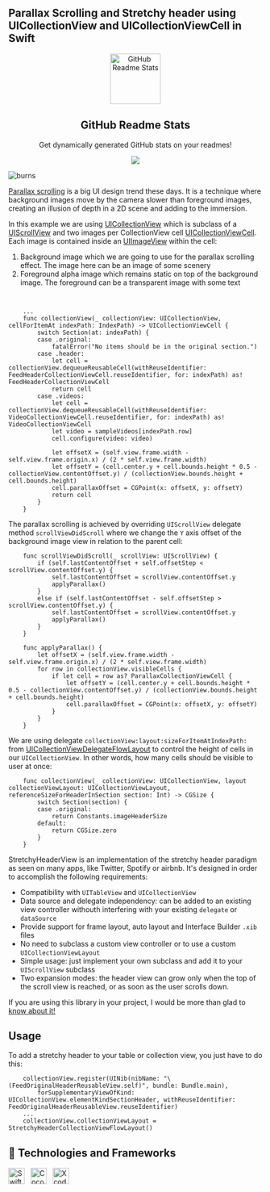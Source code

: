## Parallax Scrolling and Stretchy header using UICollectionView and UICollectionViewCell in Swift
<p align="center">
 <img width="100px" src="https://res.cloudinary.com/anuraghazra/image/upload/v1594908242/logo_ccswme.svg" align="center" alt="GitHub Readme Stats" />
 <h2 align="center">GitHub Readme Stats</h2>
 <p align="center">Get dynamically generated GitHub stats on your readmes!</p>
</p>
<p align="center">
  <img src="https://img.shields.io/badge/Supported%20by-Xcode%20Power%20User%20%E2%86%92-gray.svg?colorA=655BE1&colorB=4F44D6&style=for-the-badge"/>
</p>

![burns](parallax.gif)

[Parallax scrolling](https://en.wikipedia.org/wiki/Parallax_scrolling) is a big UI design trend these days. It is a technique 
where background images move by the camera slower than foreground images, creating an illusion of depth in a 2D scene and 
adding to the immersion.

In this example we are using [UICollectionView](https://developer.apple.com/library/ios/documentation/UIKit/Reference/UICollectionView_class/index.html) which is subclass of a [UIScrollView](https://developer.apple.com/library/ios/documentation/UIKit/Reference/UIScrollView_Class/index.html) and two images per CollectionView cell [UICollectionViewCell](https://developer.apple.com/library/ios/documentation/UIKit/Reference/UICollectionViewCell_class/index.html). Each image
is contained inside an [UIImageView](https://developer.apple.com/library/ios/documentation/UIKit/Reference/UIImageView_Class/index.html) within the cell:

1. Background image which we are going to use for the parallax scrolling effect. The image here can be an image of some scenery
2. Foreground alpha image which remains static on top of the background image. The foreground can be a transparent image with some text 

```
    

    ...
    func collectionView(_ collectionView: UICollectionView, cellForItemAt indexPath: IndexPath) -> UICollectionViewCell {
        switch Section(at: indexPath) {
        case .original:
            fatalError("No items should be in the original section.")
        case .header:
            let cell = collectionView.dequeueReusableCell(withReuseIdentifier: FeedHeaderCollectionViewCell.reuseIdentifier, for: indexPath) as! FeedHeaderCollectionViewCell
            return cell
        case .videos:
            let cell = collectionView.dequeueReusableCell(withReuseIdentifier: VideoCollectionViewCell.reuseIdentifier, for: indexPath) as! VideoCollectionViewCell
            let video = sampleVideos[indexPath.row]
            cell.configure(video: video)
            
            let offsetX = (self.view.frame.width - self.view.frame.origin.x) / (2 * self.view.frame.width)
            let offsetY = (cell.center.y + cell.bounds.height * 0.5 - collectionView.contentOffset.y) / (collectionView.bounds.height + cell.bounds.height)
            cell.parallaxOffset = CGPoint(x: offsetX, y: offsetY)
            return cell
        }
    }
```

The parallax scrolling is achieved by overriding `UIScrollView` delegate method `scrollViewDidScroll` where we change
the `Y` axis offset of the background image view in relation to the parent cell:

```
    func scrollViewDidScroll(_ scrollView: UIScrollView) {
        if (self.lastContentOffset + self.offsetStep < scrollView.contentOffset.y) {
            self.lastContentOffset = scrollView.contentOffset.y
            applyParallax()
        }
        else if (self.lastContentOffset - self.offsetStep > scrollView.contentOffset.y) {
            self.lastContentOffset = scrollView.contentOffset.y
            applyParallax()
        }
    }
    
    func applyParallax() {
        let offsetX = (self.view.frame.width - self.view.frame.origin.x) / (2 * self.view.frame.width)
        for row in collectionView.visibleCells {
            if let cell = row as? ParallaxCollectionViewCell {
                let offsetY = (cell.center.y + cell.bounds.height * 0.5 - collectionView.contentOffset.y) / (collectionView.bounds.height + cell.bounds.height)
                cell.parallaxOffset = CGPoint(x: offsetX, y: offsetY)
            }
        }
    }
```
We are using delegate `collectionView:layout:sizeForItemAtIndexPath:` from [UICollectionViewDelegateFlowLayout](https://developer.apple.com/library/ios/documentation/UIKit/Reference/UICollectionViewDelegateFlowLayout_protocol/index.html) to control the height of cells in our `UICollectionView`. In other words, 
how many cells should be visible to user at once:

```
    func collectionView(_ collectionView: UICollectionView, layout collectionViewLayout: UICollectionViewLayout, referenceSizeForHeaderInSection section: Int) -> CGSize {
        switch Section(section) {
        case .original:
            return Constants.imageHeaderSize
        default:
            return CGSize.zero
        }
    }
```

StretchyHeaderView is an implementation of the stretchy header paradigm as seen on many apps, like Twitter, Spotify or airbnb. It's designed in order to accomplish the following requirements:

- Compatibility with `UITableView` and `UICollectionView`
- Data source and delegate independency: can be added to an existing view controller withouth interfering with your existing `delegate` or `dataSource`
- Provide support for frame layout, auto layout and Interface Builder `.xib` files
- No need to subclass a custom view controller or to use a custom `UICollectionViewLayout`
- Simple usage: just implement your own subclass and add it to your `UIScrollView` subclass
- Two expansion modes: the header view can grow only when the top of the scroll view is reached, or as soon as the user scrolls down.

If you are using this library in your project, I would be more than glad to [know about it!](mailto:gskbyte@gmail.com)

## Usage

To add a stretchy header to your table or collection view, you just have to do this:

```
    collectionView.register(UINib(nibName: "\(FeedOriginalHeaderReusableView.self)", bundle: Bundle.main),
        forSupplementaryViewOfKind: UICollectionView.elementKindSectionHeader, withReuseIdentifier: FeedOriginalHeaderReusableView.reuseIdentifier)
    ...
    collectionView.collectionViewLayout = StretchyHeaderCollectionViewFlowLayout()
```

## 🌱 Technologies and Frameworks
<p>
    <!-- Swift -->
    <img src="https://img.shields.io/badge/Swift-fa7343?flat=plastic&logo=swift&logoColor=white" height="32" alt="Swift" />
    &nbsp;
    <!-- CocoaPods -->
    <img src="https://img.shields.io/badge/CocoaPods-ee3322?flat=plastic&logo=cocoapods&logoColor=white" height="32" alt="CocoaPods" />
    &nbsp;
    <!-- Xcode -->
    <img src="https://img.shields.io/badge/Xcode-147efb?flat=plastic&logo=xcode&logoColor=white" height="32" alt="Xcode" />
    &nbsp;
</p>
